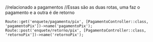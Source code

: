  //relacionado a pagamentos
//Essas são as duas rotas, uma faz o pagamento e a outra é de retorno
 
    Route::get('enquete/pagamento/pix', [PagamentoController::class, 'pagamentoPix'])->name('pagamentoPix');
    Route::post('enquete/retorno/pix', [PagamentoController::class, 'retornoPix'])->name('retornoPix');
